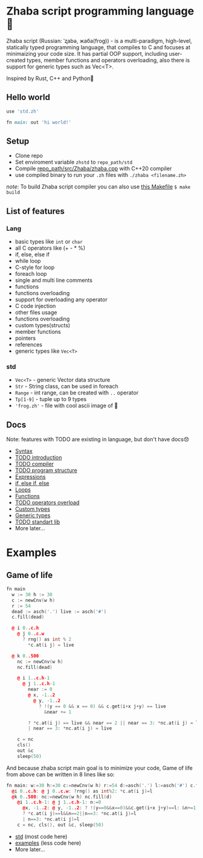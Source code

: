 # Zhaba script programming language🐸

Zhaba script (Russian: ˈʐabə, жаба(frog)) - is a multi-paradigm, high-level, statically typed programming language, that compiles to C and focuses at minimaizing your code size. It has partial OOP support, including user-created types, member functions and operators overloading, also there is support for generic types such as Vec\<T\>.

Inspired by Rust, C++ and Python🐍

## Hello world

```ruby
use 'std.zh'

fn main: out 'hi world!'
```

## Setup

- Clone repo
- Set enviroment variable `zhstd` to `repo_path/std`
- Compile [repo_path/src/Zhaba/zhaba.cpp](./Src/Zhaba/zhaba.cpp) with C++20 compiler
- use compiled binary to run your `.zh` files with `./zhaba <filename.zh>`

_note_: To build Zhaba script compiler you can also use [this Makefile](./Src/Zhaba/Makefile) `$ make build`

## List of features

### Lang

- basic types like `int` or `char`
- all C operators like (+ - \* %)
- if, else, else if
- while loop
- C-style for loop
- foreach loop
- single and multi line comments
- functions
- functions overloading
- support for overloading any operator
- C code injection
- other files usage
- functions overloading
- custom types(structs)
- member functions
- pointers
- references
- generic types like `Vec<T>`

### std

- `Vec<T>` - generic Vector data structure
- `Str` - String class, can be used in foreach
- `Range` - int range, can be created with `..` operator
- `Tp[1-9]` - tuple up to 9 types
- `'frog.zh'` - file with cool ascii image of 🐸
## Docs

Note: features with TODO are existing in language, but don't have docs😞

- [Syntax](./docs/syntax.pdf)
- [TODO introduction](./docs/introduction.md)
- [TODO compiler](./docs/compiler.md)
- [TODO program structure](./docs/program.md)
- [Expressions](./docs/expressions.md)
- [if, else if, else](./docs/if.md)
- [Loops](./docs/loops.md)
- [Functions](./docs/functions.md)
- [TODO operators overload](./docs/operators_overload.md)
- [Custom types](./docs/struct.md)
- [Generic types](./docs/generic_types.md)
- [TODO standart lib](./docs/std.md)
- More later...

# Examples

## Game of life

```c++
fn main
  w := 30 h := 30
  c := newCnv(w h)
  r := 54
  dead := asch('.') live := asch('#')
  c.fill(dead)

  @ i 0..c.h
    @ j 0..c.w
      ? rng() as int % 2
        *c.at(i j) = live

  @ k 0..500
    nc := newCnv(w h)
    nc.fill(dead)

    @ i 1..c.h-1
      @ j 1..c.h-1
        near := 0
        @ x, -1..2
          @ y, -1..2
            ? !(y == 0 && x == 0) && c.get(i+x j+y) == live
              &near += 1

        ? *c.at(i j) == live && near == 2 || near == 3: *nc.at(i j) = live
        | near == 3: *nc.at(i j) = live

    c = nc
    cls()
    out &c
    sleep(50)
```

And because zhaba script main goal is to minimize your code, Game of life from above can be written in 8 lines like so:

```c++
fn main: w:=30 h:=30 c:=newCnv(w h) r:=54 d:=asch('.') l:=asch('#') c.fill(d)
  @i 0..c.h: @ j 0..c.w: ?rng() as int%2: *c.at(i j)=l
  @k 0..500: nc:=newCnv(w h) nc.fill(d)
    @i 1..c.h-1: @ j 1..c.h-1: n:=0
      @x, -1..2: @ y, -1..2: ? !(y==0&&x==0)&&c.get(i+x j+y)==l: &n+=1
      ? *c.at(i j)==l&&n==2||n==3: *nc.at(i j)=l
      | n==3: *nc.at(i j)=l
    c = nc, cls(), out &c, sleep(50)
```

- [std](./std) (most code here)
- [examples](./examples) (less code here)
- More later...
